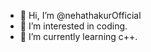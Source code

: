 - 👋 Hi, I’m @nehathakurOfficial
- 👀 I’m interested in coding. 
- 🌱 I’m currently learning c++.
  

<!---
nehathakurOfficial/nehathakurOfficial is a ✨ special ✨ repository because its `README.md` (this file) appears on your GitHub profile.
You can click the Preview link to take a look at your changes.
--->
